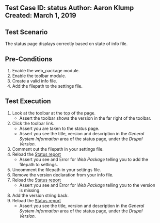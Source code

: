 Test Case ID: status
Author: Aaron Klump
Created: March 1, 2019
---
## Test Scenario

The status page displays correctly based on state of info file.

## Pre-Conditions

1. Enable the web_package module.
1. Enable the toolbar module.
1. Create a valid info file.
1. Add the filepath to the settings file.

## Test Execution
1. Look at the toolbar at the top of the page.
    - Assert the toolbar shows the version in the far right of the toolbar.
1. Click the toolbar link.    
    - Assert you are taken to the status page.
    - Assert you see the title, version and description in the _General System Information_ area of the status page, under the _Drupal Version_.
1. Comment out the filepath in your settings file.
1. Reload the [Status report](/admin/reports/status)
    - Assert you see and Error for _Web Package_ telling you to add the filepath to settings.
1. Uncomment the filepath in your settings file.
1. Remove the version declaration from your info file.
1. Reload the [Status report](/admin/reports/status)
    - Assert you see and Error for _Web Package_ telling you to the version is missing.
1. Add the version string back.
1. Reload the [Status report](/admin/reports/status)
    - Assert you see the title, version and description in the _General System Information_ area of the status page, under the _Drupal Version_.
